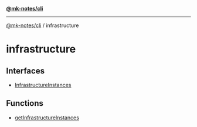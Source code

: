 [**@mk-notes/cli**](../README.md)

***

[@mk-notes/cli](../README.md) / infrastructure

# infrastructure

## Interfaces

- [InfrastructureInstances](interfaces/InfrastructureInstances.md)

## Functions

- [getInfrastructureInstances](functions/getInfrastructureInstances.md)
